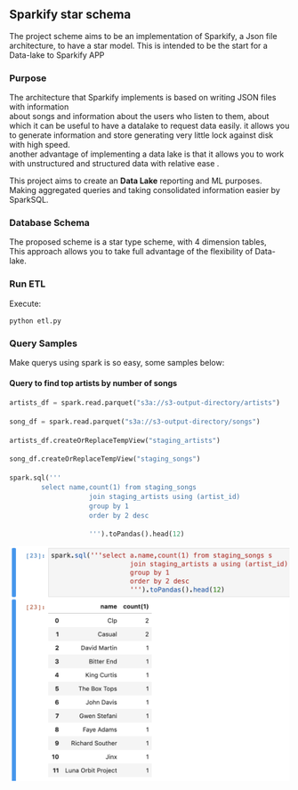 ## Sparkify star schema

The project scheme aims to be an implementation of Sparkify, 
a Json file architecture, to have a star model.
This is intended to be the start for a Data-lake to Sparkify APP

### Purpose

The architecture that Sparkify implements is based on writing JSON files with information  
about songs and information about the users who listen to them, about which it can be useful to have a datalake to request
data easily.
it allows you to generate information and store generating very little lock against disk with high speed.     
another advantage of implementing a data lake is that it allows you to work with unstructured and structured data with relative ease .

This project aims to create an **Data Lake** reporting and ML purposes.   
Making aggregated queries and taking consolidated information easier by SparkSQL. 


### Database Schema 

The proposed scheme is a star type scheme, with 4 dimension tables,  
This approach allows you to take full advantage of the flexibility of Data-lake.


### Run ETL
Execute:
```
python etl.py
```

### Query Samples

Make querys using spark is so easy, some samples below:

#### Query to find top artists by number of songs

```python
artists_df = spark.read.parquet("s3a://s3-output-directory/artists")

song_df = spark.read.parquet("s3a://s3-output-directory/songs")

artists_df.createOrReplaceTempView("staging_artists")

song_df.createOrReplaceTempView("staging_songs")

spark.sql('''
        select name,count(1) from staging_songs
                    join staging_artists using (artist_id)
                    group by 1 
                    order by 2 desc

                    ''').toPandas().head(12)
```

![alt text](https://github.com/mrdavidhidalgo/-Udacity-Data-Engineering-Nanodegree-Spark-Project/blob/master/img/query1.png "Query 1")



 